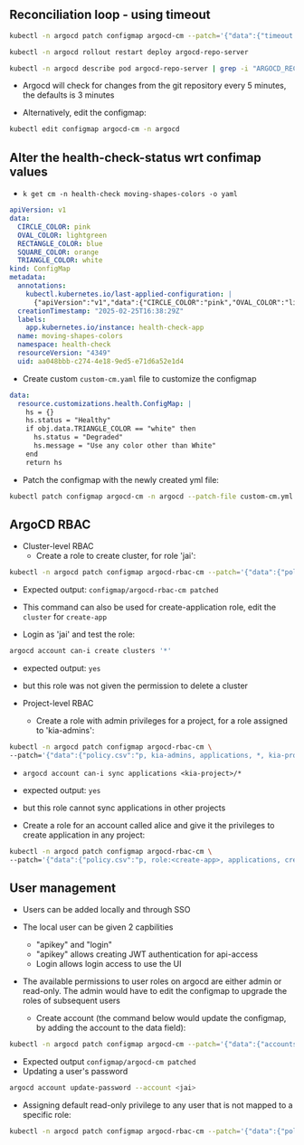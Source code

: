 ## Reconciliation loop - using timeout

```bash
kubectl -n argocd patch configmap argocd-cm --patch='{"data":{"timeout.reconciliation":"300s"}}'
```

```bash
kubectl -n argocd rollout restart deploy argocd-repo-server
```

```bash
kubectl -n argocd describe pod argocd-repo-server | grep -i "ARGOCD_RECONCILIATION_TIMEOUT:" -B1
```

- Argocd will check for changes from the git repository every 5 minutes, the defaults is 3 minutes
  
- Alternatively, edit the configmap:
```bash
kubectl edit configmap argocd-cm -n argocd
```

## Alter the health-check-status wrt confimap values
- `k get cm -n health-check moving-shapes-colors -o yaml`
```yaml
apiVersion: v1
data:
  CIRCLE_COLOR: pink
  OVAL_COLOR: lightgreen
  RECTANGLE_COLOR: blue
  SQUARE_COLOR: orange
  TRIANGLE_COLOR: white
kind: ConfigMap
metadata:
  annotations:
    kubectl.kubernetes.io/last-applied-configuration: |
      {"apiVersion":"v1","data":{"CIRCLE_COLOR":"pink","OVAL_COLOR":"lightgreen","RECTANGLE_COLOR":"blue","SQUARE_COLOR":"orange","TRIANGLE_COLOR":"white"},"kind":"ConfigMap","metadata":{"annotations":{},"labels":{"app.kubernetes.io/instance":"health-check-app"},"name":"moving-shapes-colors","namespace":"health-check"}}
  creationTimestamp: "2025-02-25T16:38:29Z"
  labels:
    app.kubernetes.io/instance: health-check-app
  name: moving-shapes-colors
  namespace: health-check
  resourceVersion: "4349"
  uid: aa048bbb-c274-4e18-9ed5-e71d6a52e1d4
```

- Create custom `custom-cm.yaml` file to customize the configmap
```yaml
data:
  resource.customizations.health.ConfigMap: |
    hs = {}
    hs.status = "Healthy"
    if obj.data.TRIANGLE_COLOR == "white" then
      hs.status = "Degraded"
      hs.message = "Use any color other than White"
    end
    return hs
```

- Patch the configmap with the newly created yml file:
```bash
kubectl patch configmap argocd-cm -n argocd --patch-file custom-cm.yml
```

## ArgoCD RBAC

- Cluster-level RBAC
  - Create a role to create cluster, for role 'jai':
```bash
kubectl -n argocd patch configmap argocd-rbac-cm --patch='{"data":{"policy.csv":"p, create-app, applications, create, *, allow\ng, alice, create-app"}}'

```
  - Expected output: `configmap/argocd-rbac-cm patched`
    
  - This command can also be used for create-application role, edit the `cluster` for `create-app` 

  - Login as 'jai' and test the role:
```bash
argocd account can-i create clusters '*'
```
  - expected output: `yes`
  - but this role was not given the permission to delete a cluster


- Project-level RBAC
  - Create a role with admin privileges for a project, for a role assigned to 'kia-admins':
```bash
kubectl -n argocd patch configmap argocd-rbac-cm \
--patch='{"data":{"policy.csv":"p, kia-admins, applications, *, kia-project/*, allow\ng, ali, kia-admins"}}'
```
  - `argocd account can-i sync applications <kia-project>/*`
  - expected output: `yes`
  - but this role cannot sync applications in other projects

  - Create a role for an account called alice and give it the privileges to create application in any project:
```bash
kubectl -n argocd patch configmap argocd-rbac-cm \
--patch='{"data":{"policy.csv":"p, role:<create-app>, applications, create, *, allow\ng, <alice>, role:<create-app>"}}'
```


## User management
- Users can be added locally and through SSO
   
- The local user can be given 2 capbilities
   - "apikey" and "login"
   - "apikey" allows creating JWT authentication for api-access
   - Login allows login access to use the UI
     
- The available permissions to user roles on argocd are either admin or read-only. The admin would have to edit the configmap to upgrade the roles of subsequent users
   - Create account (the command below would update the configmap, by adding the account to the data field):
```bash
kubectl -n argocd patch configmap argocd-cm --patch='{"data":{"accounts.<jai>": "apiKey,login"}}'
```
  - Expected output `configmap/argocd-cm patched`
  - Updating a user's password
```bash
argocd account update-password --account <jai>
```

  - Assigning default read-only privilege to any user that is not mapped to a specific role:
```bash
kubectl -n argocd patch configmap argocd-rbac-cm --patch='{"data":{"policy.default": "role:readonly"}}'
```
